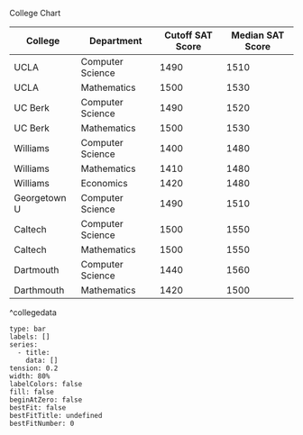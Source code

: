 College Chart




| College      | Department       | Cutoff SAT Score | Median SAT Score |
| ------------ | ---------------- | ---------------- | ---------------- |
| UCLA         | Computer Science | 1490             | 1510             |
| UCLA         | Mathematics      | 1500             | 1530             |
| UC Berk      | Computer Science | 1490             | 1520             |
| UC Berk      | Mathematics      | 1500             | 1530             |
| Williams     | Computer Science | 1400             | 1480             |
| Williams     | Mathematics      | 1410             | 1480             |
| Williams     | Economics        | 1420             | 1480             |
| Georgetown U | Computer Science | 1490             | 1510             |
| Caltech      | Computer Science | 1500             | 1550             |
| Caltech      | Mathematics      | 1500             | 1550             |
| Dartmouth    | Computer Science | 1440             | 1560             |
| Darthmouth   | Mathematics      | 1420             | 1500             | 
^collegedata

```chart
type: bar
labels: []
series:
  - title: 
    data: []
tension: 0.2
width: 80%
labelColors: false
fill: false
beginAtZero: false
bestFit: false
bestFitTitle: undefined
bestFitNumber: 0
```